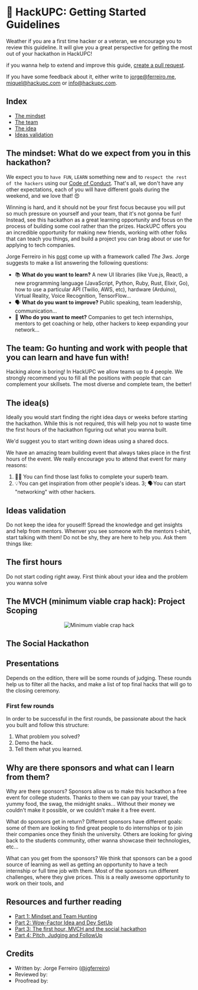 # 🐝 HackUPC: Getting Started Guidelines

Weather if you are a first time hacker or a veteran, we encourage you to review this guideline. It will give you a great perspective for getting the most out of your hackathon in HackUPC!

if you wanna help to extend and improve this guide, [create a pull request](https://github.com/ferreiro/hackupc-getting-started/pulls).

If you have some feedback about it, either write to [jorge@ferreiro.me](jorge@ferreiro.me), [miquel@hackupc.com](miquel@hackupc.com) or [info@hackupc.com](info@hackupc.com).

## Index

* [The mindset]()
* [The team]()
* [The idea]()
* [Ideas validation]()

## The mindset: What do we expect from you in this hackathon?

We expect you to `have FUN`, `LEARN` something new and to `respect the rest of the hackers` using our [Code of Conduct](https://hackupc.com/code_conduct). That's all, we don't have any other expectations, each of you will have different goals during the weekend, and we love that! 😍

Winning is hard, and it should not be your first focus because you will put so much pressure on yourself and your team, that it's not gonna be fun! Instead, see this hackathon as a great learning opportunity and focus on the process of building some cool rather than the prizes. HackUPC offers you an incredible opportunity for making new friends, working with other folks that can teach you things, and build a project you can brag about or use for applying to tech companies.

Jorge Ferreiro in his [post](https://www.ferreiro.me/blog/part-1-the-definitive-guide-to-making-the-most-of-college-tech-hackathons#the-3-ws) come up with a framework called _The 3ws_. Jorge suggests to make a list answering the following questions:

* 📚 **What do you want to learn?** A new UI libraries (like Vue.js, React), a new programming language (JavaScript, Python, Ruby, Rust, Elixir, Go), how to use a particular API (Twilio, AWS, etc), hardware (Arduino), Virtual Reality, Voice Recognition, TensorFlow…
* 🗣️ **What do you want to improve?** Public speaking, team leadership, communication…
* 👋 **Who do you want to meet?** Companies to get tech internships, mentors to get coaching or help, other hackers to keep expanding your network…

## The team: Go hunting and work with people that you can learn and have fun with!

Hacking alone is boring! In HackUPC we allow teams up to 4 people. We strongly recommend you to fill all the positions with people that can complement your skillsets. The most diverse and complete team, the better!


## The idea(s)

Ideally you would start finding the right idea days or weeks before starting the hackathon. While this is not required, this will help you not to waste time the first hours of the hackathon figuring out what you wanna built.

We'd suggest you to start writing down ideas using a shared docs.

We have an amazing team building event that always takes place in the first hours of the event. We really encourage you to attend that event for many reasons:

1. 🕵️‍♀️ You can find those last folks to complete your superb team.
2. 💡You can get inspiration from other people's ideas.
3; 🗣You can start "networking" with other hackers.

## Ideas validation

Do not keep the idea for youself! Spread the knowledge and get insights and help from mentors. Whenver you see someone with the mentors t-shirt, start talking with them! Do not be shy, they are here to help you. Ask them things like: 

## The first hours

Do not start coding right away. First think about your idea and the problem you wanna solve

## The MVCH (minimum viable crap hack): Project Scoping

<center><img src="https://ferreirov3.s3.eu-west-2.amazonaws.com/MVCH.jpg" alt="Minimum viable crap hack" /></center>

## The Social Hackathon

## Presentations

Depends on the edition, there will be some rounds of judging. These rounds help us to filter all the hacks, and make a list of top final hacks that will go to the closing ceremony.

### First few rounds

In order to be successful in the first rounds, be passionate about the hack you built and follow this structure:

1) What problem you solved?
2) Demo the hack.
3) Tell them what you learned.

## Why are there sponsors and what can I learn from them?

Why are there sponsors? Sponsors allow us to make this hackathon a free event for college students. Thanks to them we can pay your travel, the yummy food, the swag, the midnight snaks... Without their money we couldn't make it possible, or we couldn't make it a free event.

What do sponsors get in return? Different sponsors have different goals: some of them are looking to find great people to do internships or to join their companies once they finish the university. Others are looking for giving back to the students community, other wanna showcase their technologies, etc... 

What can you get from the sponsors? We think that sponsors can be a good source of learning as well as getting an opportunity to have a tech internship or full time job with them. Most of the sponsors run different challenges, where they give prices. This is a really awesome opportunity to work on their tools, and 



## Resources and further reading

- [Part 1: Mindset and Team Hunting](https://www.ferreiro.me/blog/part-1-the-definitive-guide-to-making-the-most-of-college-tech-hackathons?utm_source=hackupc-github)
- [Part 2: Wow-Factor Idea and Dev SetUp](https://www.ferreiro.me/blog/part-2-wow-factor-idea-and-dev-environment-the?utm_source=hackupc-github)
- [Part 3: The first hour, MVCH and the social hackathon](https://www.ferreiro.me/blog/part-3-tips-make-a-successful-hackathon-project?utm_source=hackupc-github)
- [Part 4: Pitch, Judging and FollowUp](https://www.ferreiro.me/blog/part-4-pitch-hackathon-idea-and-followup)



## Credits

* Written by: Jorge Ferreiro ([@jgferreiro]())
* Reviewed by: 
* Proofread by: 